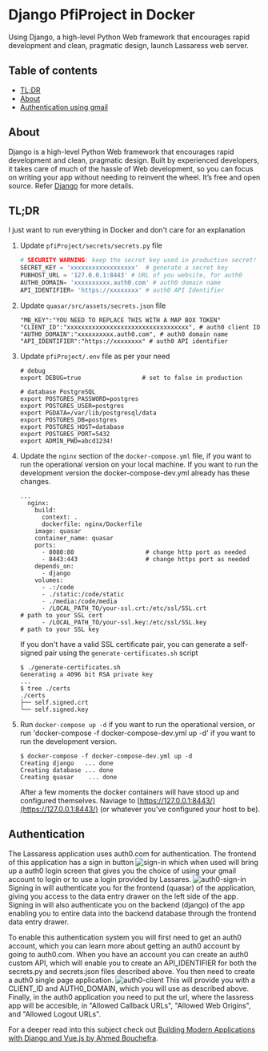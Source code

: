 # Django PfiProject in Docker

Using Django, a high-level Python Web framework that encourages rapid development and clean, pragmatic design, launch Lassaress web server.

## Table of contents

 - [TL;DR](#tldr)
 - [About](#about)
 - [Authentication using gmail](#auth)

## <a name="about"></a>About
Django is a high-level Python Web framework that encourages rapid development and clean, pragmatic design. Built by experienced developers, it takes care of much of the hassle of Web development, so you can focus on writing your app without needing to reinvent the wheel. It’s free and open source. Refer [Django](https://www.djangoproject.com/) for more details.

## <a name="tldr"></a>TL;DR
 I just want to run everything in Docker and don't care for an explanation

 1. Update `pfiProject/secrets/secrets.py` file 

     ```python
     # SECURITY WARNING: keep the secret key used in production secret!
     SECRET_KEY = 'xxxxxxxxxxxxxxxxxx'  # generate a secret key
     PUBHOST_URL = '127.0.0.1:8443' # URL of you website, for auth0
     AUTH0_DOMAIN= 'xxxxxxxxxx.auth0.com' # auth0 domain name
     API_IDENTIFIER= 'https://xxxxxxxx' # auth0 API Identifier
     ```
 1. Update `quasar/src/assets/secrets.json` file

     ```quasar
     "MB_KEY":"YOU NEED TO REPLACE THIS WITH A MAP BOX TOKEN"
     "CLIENT_ID":"xxxxxxxxxxxxxxxxxxxxxxxxxxxxxxxxxx", # auth0 client ID
     "AUTH0_DOMAIN":"xxxxxxxxxx.auth0.com", # auth0 domain name
     "API_IDENTIFIER":"https://xxxxxxxx" # auth0 API identifier
    ```
 3. Update `pfiProject/.env` file as per your need 

     ```
     # debug
     export DEBUG=true                 # set to false in production

     # database PostgreSQL
     export POSTGRES_PASSWORD=postgres
     export POSTGRES_USER=postgres
     export PGDATA=/var/lib/postgresql/data
     export POSTGRES_DB=postgres
     export POSTGRES_HOST=database
     export POSTGRES_PORT=5432
     export ADMIN_PWD=abcd1234!
     ```
 4. Update the `nginx` section of the `docker-compose.yml` file, if you want to run the operational version on your local machine. If you want to run the development version the docker-compose-dev.yml already has these changes.

     ```
     ...
       nginx:
         build:
           context: .
           dockerfile: nginx/Dockerfile
         image: quasar 
         container_name: quasar 
         ports:
           - 8080:80                    # change http port as needed
           - 8443:443                   # change https port as needed
         depends_on:
           - django
         volumes:
           - .:/code
           - ./static:/code/static
           - ./media:/code/media
           - /LOCAL_PATH_TO/your-ssl.crt:/etc/ssl/SSL.crt               # path to your SSL cert
           - /LOCAL_PATH_TO/your-ssl.key:/etc/ssl/SSL.key               # path to your SSL key
     ```
     If you don't have a valid SSL certificate pair, you can generate a self-signed pair using the `generate-certificates.sh` script

     ```console
     $ ./generate-certificates.sh
     Generating a 4096 bit RSA private key
     ...
     $ tree ./certs
     ./certs
     ├── self.signed.crt
     └── self.signed.key
     ```
 5. Run `docker-compose up -d` if you want to run the operational version, or run 'docker-compose -f docker-compose-dev.yml up -d' if you want to run the development version.

     ```console
     $ docker-compose -f docker-compose-dev.yml up -d
     Creating django   ... done
     Creating database ... done
     Creating quasar    ... done
     ```
    After a few moments the docker containers will have stood up and configured themselves.
 Naviage to [https://127.0.0.1:8443/](https://127.0.0.1:8443/) (or whatever you've configured your host to be).
 
## <a name="auth"></a>Authentication

The Lassaress application uses auth0.com for authentication. The frontend of this application has a sign in button ![sign-in](../../master/images/sign-in.png) which when used will bring up a auth0 login screen that gives you the choice of using your gmail account to login or to use a login provided by Lassares. 
![auth0-sign-in](../../master/images/auth0-sign-in.png)
Signing in will authenticate you for the frontend (quasar) of the application, giving you access to the data entry drawer on the left side of the app. Signing in will also authenticate you on the backend (django) of the app enabling you to entire data into the backend database through the frontend data entry drawer. 

To enable this authentication system you will first need to get an auth0 account, which you can learn more about getting an auth0 account by going to auth0.com. When you have an account you can create an auth0 custom API, which will enable you to create an API_IDENTIFIER for both the secrets.py and secrets.json files described above. You then need to create a auth0 single page application. 
![auth0-client](../../master/images/auth0-client.png)
This will provide you with a CLIENT_ID and AUTH0_DOMAIN, which you will use as described above. Finally, in the auth0 application you need to put the url, where the lassress app will be accesible, in "Allowed Callback URLs", "Allowed Web Origins", and "Allowed Logout URLs". 

For a deeper read into this subject check out [Building Modern Applications with Django and Vue.js by Ahmed Bouchefra](https://auth0.com/blog/building-modern-applications-with-django-and-vuejs/).
